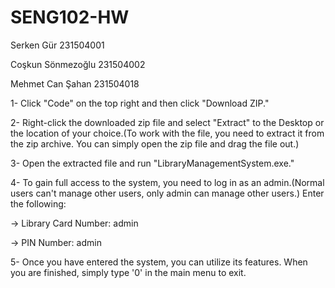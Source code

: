 # SENG102-HW
Serken Gür        231504001

Coşkun Sönmezoğlu 231504002

Mehmet Can Şahan  231504018


1- Click "Code" on the top right and then click "Download ZIP."

2- Right-click the downloaded zip file and select "Extract" to the Desktop or the location of your choice.(To work with the file, you need to extract it from the zip archive. You can simply open the zip file and drag the file out.)

3- Open the extracted file and run "LibraryManagementSystem.exe."

4- To gain full access to the system, you need to log in as an admin.(Normal users can't manage other users, only admin can manage other users.) Enter the following:

-> Library Card Number: admin

-> PIN Number: admin

5- Once you have entered the system, you can utilize its features. When you are finished, simply type '0' in the main menu to exit.

